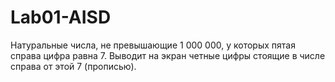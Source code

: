 # Lab01-AISD
Натуральные числа, не превышающие 1 000 000, у которых пятая справа цифра равна 7. 
Выводит на экран четные цифры стоящие в числе справа от этой 7 (прописью).
